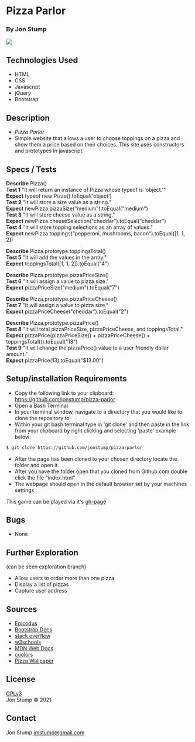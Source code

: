 # Pizza Parlor

### By Jon Stump
<img align="center" src="https://avatars2.githubusercontent.com/u/59323850?s=460&u=372c7d529b7379408ae54491ab3449b6e2f4d94d&v=4">

## Technologies Used
* HTML
* CSS
* Javascript
* jQuery
* Bootstrap

## Description
* _Pizza Parlor_  
* Simple website that allows a user to choose toppings on a pizza and show them a price based on their choices. This site uses constructors and prototypes in javascript.

## Specs / Tests

**Describe** Pizza()
<br/>
**Test 1** "It will return an instance of Pizza whose typeof is 'object.'"
<br/>
**Expect** typeof new Pizza().toEqual('object')
<br/>
**Test 2** "It will store a size value as a string."
<br/>
**Expect** newPizza.pizzaSize("medium").toEqual("medium")
<br/>
**Test 3** "It will store cheese value as a string."
<br/>
**Expect** newPizza.cheeseSelection("cheddar").toEqual("cheddar")
<br/>
**Test 4** "It will store topping selections as an array of values."
<br/>
**Expect** newPizza.toppings("pepperoni, mushrooms, bacon").toEqual([1, 1, 2])
<br/>

**Describe** Pizza.prototype.toppingsTotal()
<br/>
**Test 5** "It will add the values in the array."
<br/>
**Expect** toppingsTotal([1, 1, 2]).toEqual("4")
<br/>

**Describe** Pizza.prototype.pizzaPriceSize()
<br/>
**Test 6** "It will assign a value to pizza size."
<br/>
**Expect** pizzaPriceSize("medium").toEqual("7")
<br/>

**Describe** Pizza.prototype.pizzaPriceCheese()
<br/>
**Test 7** "It will assign a value to pizza size."
<br/>
**Expect** pizzaPriceCheese("cheddar").toEqual("2")
<br/>

**Describe** Pizza.prototype.pizzaPrice()
<br/>
**Test 8** "It will total pizzaPriceSize, pizzaPriceCheese, and toppingsTotal." 
<br/>
**Expect** pizzaPrice(pizzaPriceSize() + pizzaPriceCheese() + toppingsTotal()).toEqual("13")
<br/>
**Test 9** "It will change the pizzaPrice() value to a user friendly dollar amount." 
<br/>
**Expect** pizzaPrice(13).toEqual("$13.00")
<br/>


## Setup/installation Requirements

* Copy the following link to your clipboard: https://github.com/jonstump/pizza-parlor
* Open a Bash Terminal
* In your terminal window, navigate to a directory that you would like to clone the repository to
* Within your git bash terminal type in 'git clone' and then paste in the link from your clipboard by right clicking and selecting 'paste' example below:
```bash
$ git clone https://github.com/jonstump/pizza-parlor
```
* After the page has been cloned to your chosen directory locate the folder and open it.
* After you have the folder open that you cloned from Github.com double click the file "index.html"
* The webpage should open in the default browser set by your machines settings

This game can be played via it's [gh-page](https://jonstump.github.io/pizza-parlor)

## Bugs
* None

## Further Exploration 
(can be seen exploration branch)
* Allow users to order more than one pizza
* Display a list of pizzas
* Capture user address

## Sources
* [Epicodus](https://www.epicodus.com/)
* [Bootstrap Docs](https://getbootstrap.com/)
* [stack overflow](https://stackoverflow.com/)
* [w3schools](https://www.w3schools.com/)
* [MDN Web Docs](https://developer.mozilla.org/en-US/)
* [coolors](https://coolors.co/)
* [Pizza Wallpaper](https://t4.ftcdn.net/jpg/02/75/92/41/360_F_275924184_GP4ACV80EK8NokxlFaUB2qykpXKrroqx.jpg)

## License
[GPLv3](https://choosealicense.com/licenses/gpl-3.0/)\
Jon Stump &copy; 2021

## Contact
Jon Stump jmstump@gmail.com